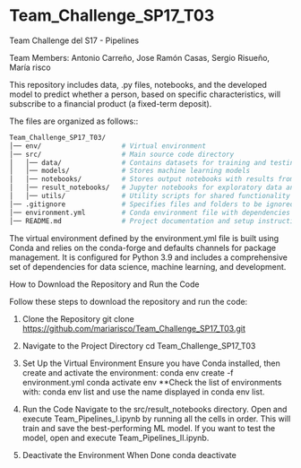 # Team_Challenge_SP17_T03
Team Challenge del S17 - Pipelines

Team Members: Antonio Carreño, Jose Ramón Casas, Sergio Risueño, María risco

This repository includes data, .py files, notebooks, and the developed model to predict whether a person, based on specific characteristics, will subscribe to a financial product (a fixed-term deposit).

The files are organized as follows::


```bash
Team_Challenge_SP17_T03/
│── env/                    # Virtual environment 
│── src/                    # Main source code directory
│   │── data/               # Contains datasets for training and testing
│   │── models/             # Stores machine learning models
│   │── notebooks/          # Stores output notebooks with results from experiments
│   │── result_notebooks/   # Jupyter notebooks for exploratory data analysis or model development
│   │── utils/              # Utility scripts for shared functionality
│── .gitignore              # Specifies files and folders to be ignored by Git
│── environment.yml         # Conda environment file with dependencies
│── README.md               # Project documentation and setup instructions
```


The virtual environment defined by the environment.yml file is built using Conda and relies on the conda-forge and defaults channels for package management. It is configured for Python 3.9 and includes a comprehensive set of dependencies for data science, machine learning, and development.

How to Download the Repository and Run the Code

Follow these steps to download the repository and run the code:

1. Clone the Repository
git clone https://github.com/mariarisco/Team_Challenge_SP17_T03.git

2. Navigate to the Project Directory
cd Team_Challenge_SP17_T03

3. Set Up the Virtual Environment
Ensure you have Conda installed, then create and activate the environment:
conda env create -f environment.yml
conda activate env **Check the list of environments with: conda env list and use the name displayed in conda env list.

4. Run the Code
Navigate to the src/result_notebooks directory.
Open and execute Team_Pipelines_I.ipynb by running all the cells in order. This will train and save the best-performing ML model.
If you want to test the model, open and execute Team_Pipelines_II.ipynb.

5. Deactivate the Environment When Done
conda deactivate

